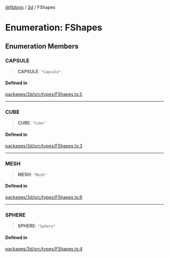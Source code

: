 [@fibbojs](/api/index) / [3d](/api/3d) / FShapes

# Enumeration: FShapes

## Enumeration Members

### CAPSULE

> **CAPSULE**: `"Capsule"`

#### Defined in

[packages/3d/src/types/FShapes.ts:5](https://github.com/fibbojs/fibbo/blob/661c4959fa5749d0db5d94ebb84036f7231634a4/packages/3d/src/types/FShapes.ts#L5)

***

### CUBE

> **CUBE**: `"Cube"`

#### Defined in

[packages/3d/src/types/FShapes.ts:3](https://github.com/fibbojs/fibbo/blob/661c4959fa5749d0db5d94ebb84036f7231634a4/packages/3d/src/types/FShapes.ts#L3)

***

### MESH

> **MESH**: `"Mesh"`

#### Defined in

[packages/3d/src/types/FShapes.ts:6](https://github.com/fibbojs/fibbo/blob/661c4959fa5749d0db5d94ebb84036f7231634a4/packages/3d/src/types/FShapes.ts#L6)

***

### SPHERE

> **SPHERE**: `"Sphere"`

#### Defined in

[packages/3d/src/types/FShapes.ts:4](https://github.com/fibbojs/fibbo/blob/661c4959fa5749d0db5d94ebb84036f7231634a4/packages/3d/src/types/FShapes.ts#L4)
